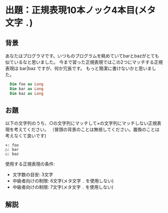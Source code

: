 # 出題：正規表現10本ノック4本目(メタ文字 `.`)

## 背景

あなたはプログラマです。いつものプログラムを眺めていてbarとbazがとても似ているなと思いました。
今まで習った正規表現ではこの2つにマッチする正規表現は bar|baz ですが、何か冗長です。
もっと簡潔に書けないかと思いました。

```vb
  Dim foo as Long
  Dim bar as Long
  Dim baz as Long
```

## お題
以下の文字列のうち、○の文字列にマッチして×の文字列にマッチしない正規表現を考えてください。
（冒頭の背景のことは無視してください。置換のことは考えなくて良いです)

    ×: foo
    ○: bar
    ○: baz

使用する正規表現の条件:
  * 文字数の目安: 3文字 <!-- ba. -->
  * 中級者向けの制限: 6文字(メタ文字 `.` を使用しない)  <!-- ba[rz] -->
  * 中級者向けの制限: 7文字(メタ文字 `.` を使用しない)  <!-- ba(r|z) -->

## 解説

<!--
正規表現において頻出するメタ文字に `.` があります。これはあらゆる文字1文字にマッチするメタ文字です。
なぜ、これが頻出なのか？今の段階ではわからないかもしれませんが、正規表現で `.` を見たら何か1文字なんだと認識できるようになりましょう。

なお、ノック2本目で習った通りドット(`.`)そのものにマッチする正規表現はエスケープ文字を使って `\.` と書きます。
-->
